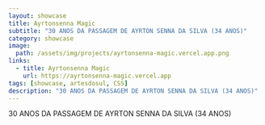 ```yaml
---
layout: showcase
title: Ayrtonsenna Magic
subtitle: "30 ANOS DA PASSAGEM DE AYRTON SENNA DA SILVA (34 ANOS)"
category: showcase
image: 
  path: /assets/img/projects/ayrtonsenna-magic.vercel.app.png
links:
  - title: Ayrtonsenna Magic
    url: https://ayrtonsenna-magic.vercel.app
tags: [showcase, artesdosul, CSS]
description: "30 ANOS DA PASSAGEM DE AYRTON SENNA DA SILVA (34 ANOS)"
---
```


30 ANOS DA PASSAGEM DE AYRTON SENNA DA SILVA (34 ANOS)
